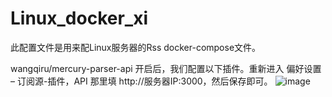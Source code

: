 # Linux_docker_xi
此配置文件是用来配Linux服务器的Rss docker-compose文件。

wangqiru/mercury-parser-api 开启后，我们配置以下插件。重新进入 偏好设置 – 订阅源-插件，API 那里填 http://服务器IP:3000，然后保存即可。
![image](https://user-images.githubusercontent.com/111758647/201280249-6c8b14fc-f6e9-4327-89f8-3ea391607025.png)

